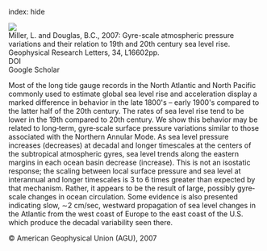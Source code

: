 index: hide

<div class="Citation">
    <div class="Citation-thumb CitationThumb-linked"  data-href="https://doi.org/10.1029/2007gl030862">
      <img src="https://static.claimspace.cloud/climate-study-static/refs/thumbs/13/Miller_and_Douglas_2007-thumb.png" />
    </div>

  <div class="Citation-body">
    <div class="Citation-text">Miller, L. and Douglas, B.C., 2007: Gyre-scale atmospheric pressure variations and their relation to 19th and 20th century sea level rise. <span class="Article-journal">Geophysical Research Letters, </span><span class="Article-volume">34, </span>L16602pp.</div>
    <div class="Citation-links">
      <div class="CitationLink" data-href="https://doi.org/10.1029/2007gl030862">
        <div class="CitationLink-icon CitationLink-Doi"></div>
        <div class="CitationLink-text">DOI</div>
      </div>
      <div class="CitationLink" data-href="https://scholar.google.com/scholar?q=10.1029/2007gl030862">
        <div class="CitationLink-icon CitationLink-Scholar"></div>
        <div class="CitationLink-text">Google Scholar</div>
      </div>
    </div>
  </div>
</div>

Most of the long tide gauge records in the North Atlantic and North Pacific commonly used to estimate global sea level rise and acceleration display a marked difference in behavior in the late 1800's – early 1900's compared to the latter half of the 20th century. The rates of sea level rise tend to be lower in the 19th compared to 20th century. We show this behavior may be related to long‐term, gyre‐scale surface pressure variations similar to those associated with the Northern Annular Mode. As sea level pressure increases (decreases) at decadal and longer timescales at the centers of the subtropical atmospheric gyres, sea level trends along the eastern margins in each ocean basin decrease (increase). This is not an isostatic response; the scaling between local surface pressure and sea level at interannual and longer timescales is 3 to 6 times greater than expected by that mechanism. Rather, it appears to be the result of large, possibly gyre‐scale changes in ocean circulation. Some evidence is also presented indicating slow, ∼2 cm/sec, westward propagation of sea level changes in the Atlantic from the west coast of Europe to the east coast of the U.S. which produce the decadal variability seen there.

<div class="Citation-copy">
&copy; American Geophysical Union (AGU), 2007
</div>